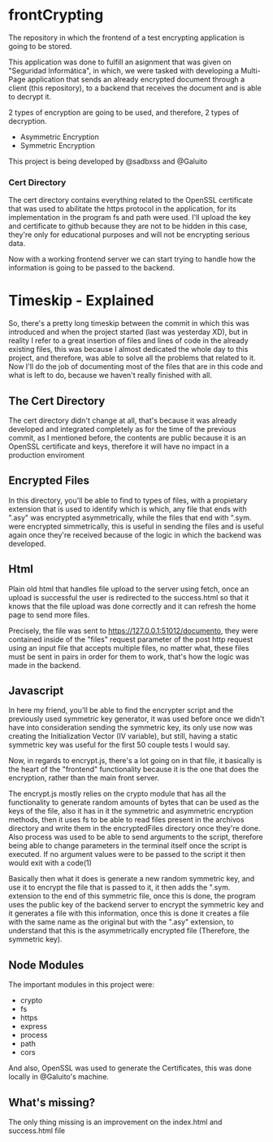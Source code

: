# frontCrypting
The repository in which the frontend of a test encrypting application is going to be stored.

This application was done to fulfill an asignment that was given on "Seguridad Informática", in which, we were tasked with developing a Multi-Page application that sends an already encrypted document through a client (this repository), to a backend that receives the document and is able to decrypt it.

2 types of encryption are going to be used, and therefore, 2 types of decryption.
* Asymmetric Encryption
* Symmetric Encryption

This project is being developed by @sadbxss and @Galuito 

### Cert Directory
The cert directory contains everything related to the OpenSSL certificate that was used to abilitate the https protocol in the application, for its implementation in the program fs and path were used.
I'll upload the key and certificate to github because they are not to be hidden in this case, they're only for educational purposes and will not be encrypting serious data.


Now with a working frontend server we can start trying to handle how the information is going to be passed to the backend.

# Timeskip - Explained
So, there's a pretty long timeskip between the commit in which this was introduced and when the project started (last was yesterday XD), but in reality I refer to a great insertion of files and lines of code in the already existing files, this was because I almost dedicated the whole day to this project, and therefore, was able to solve all the problems that related to it. Now I'll do the job of documenting most of the files that are in this code and what is left to do, because we haven't really finished with all.

## The Cert Directory
The cert directory didn't change at all, that's because it was already developed and integrated completely as for the time of the previous commit, as I mentioned before, the contents are public because it is an OpenSSL certificate and keys, therefore it will have no impact in a production enviroment

## Encrypted Files
In this directory, you'll be able to find to types of files, with a propietary extension that is used to identify which is which, any file that ends with ".asy" was encrypted asymmetrically, while the files that end with ".sym. were encrypted simmetrically, this is useful in sending the files and is useful again once they're received because of the logic in which the backend was developed.

## Html
Plain old html that handles file upload to the server using fetch, once an upload is successful the user is redirected to the success.html so that it knows that the file upload was done correctly and it can refresh the home page to send more files.

Precisely, the file was sent to https://127.0.0.1:51012/documento, they were contained inside of the "files" request parameter of the post http request using an input file that accepts multiple files, no matter what, these files must be sent in pairs in order for them to work, that's how the logic was made in the backend.

## Javascript
In here my friend, you'll be able to find the encrypter script and the previously used symmetric key generator, it was used before once we didn't have into consideration sending the symmetric key, its only use now was creating the Initialization Vector (IV variable), but still, having a static symmetric key was useful for the first 50 couple tests I would say.

Now, in regards to encrypt.js, there's a lot going on in that file, it basically is the heart of the "frontend" functionality because it is the one that does the encryption, rather than the main front server.

The encrypt.js mostly relies on the crypto module that has all the functionality to generate random amounts of bytes that can be used as the keys of the file, also it has in it the symmetric and asymmetric encryption methods, then it uses fs to be able to read files present in the archivos directory and write them in the encryptedFiles directory once they're done. Also process was used to be able to send arguments to the script, therefore being able to change parameters in the terminal itself once the script is executed. If no argument values were to be passed to the script it then would exit with a code(1)

Basically then what it does is generate a new random symmetric key, and use it to encrypt the file that is passed to it, it then adds the ".sym. extension to the end of this symmetric file, once this is done, the program uses the public key of the backend server to encrypt the symmetric key and it generates a file with this information, once this is done it creates a file with the same name as the original but with the ".asy" extension, to understand that this is the asymmetrically encrypted file (Therefore, the symmetric key).

## Node Modules
The important modules in this project were:
* crypto
* fs
* https
* express
* process
* path
* cors

And also, OpenSSL was used to generate the Certificates, this was done locally in @Galuito's machine.

## What's missing?
The only thing missing is an improvement on the index.html and success.html file
